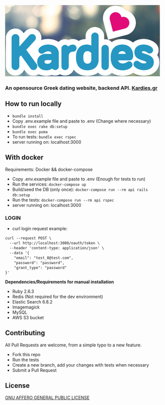 ## ![Kardies logo](/logo_cover.jpg)

### An opensource Greek dating website, backend API. [Kardies.gr](https://kardies.gr)

## How to run locally

* ```bundle install```
* Copy .env.example file and paste to .env (Change where necessary)
* ```bundle exec rake db:setup```
* ```bundle exec puma```
* To run tests: `bundle exec rspec`
* server running on: localhost:3000

## With docker
Requirements: Docker && docker-compose
* Copy .env.example file and paste to .env (Enough for tests to run)
* Run the services: `docker-compose up`
* Build/seed the DB (only once): `docker-compose run --rm api rails db:setup`
* Run the tests: `docker-compose run --rm api rspec`
* server running on: localhost:3000


### LOGIN
* curl login request example:
```
curl --request POST \
  --url http://localhost:3000/oauth/token \
  --header 'content-type: application/json' \
  --data '{
	"email": "test_0@test.com",
	"password": "password",
	"grant_type": "password"
}'
```

**Dependencies/Requirements for manual installation**

* Ruby 2.6.3
* Redis (Not required for the dev environment)
* Elastic Search 6.8.2
* Imagemagick
* MySQL
* AWS S3 bucket

## Contributing

All Pull Requests are welcome, from a simple typo to a new feature.

* Fork this repo
* Run the tests
* Create a new branch, add your changes with tests when necessary
* Submit a Pull Request

## License
[GNU AFFERO GENERAL PUBLIC LICENSE](/LICENSE)
